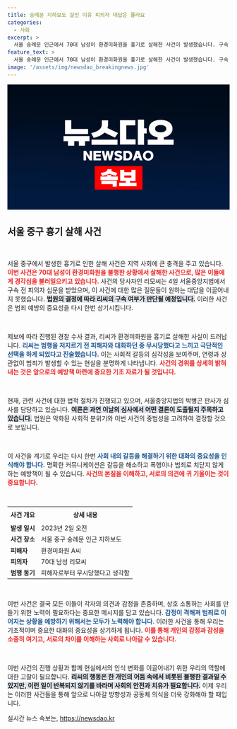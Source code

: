 ```yaml
---
title: 숭례문 지하보도 살인 이유 피의자 대답은 몰라요
categories:
  - 사회
excerpt: >
  서울 숭례문 인근에서 70대 남성이 환경미화원을 흉기로 살해한 사건이 발생했습니다. 구속 전 심사를 받는 피의자는 모른다며 묵묵부답으로 일관, 사건의 충격을 더하고 있습니다. 진술에 따르면 피해자로부터 무시당했다고 느꼈다는 이유를 밝혔습니다.
feature_text: >
  서울 숭례문 인근에서 70대 남성이 환경미화원을 흉기로 살해한 사건이 발생했습니다. 구속 전 심사를 받는 피의자는 모른다며 묵묵부답으로 일관, 사건의 충격을 더하고 있습니다. 진술에 따르면 피해자로부터 무시당했다고 느꼈다는 이유를 밝혔습니다.
image: '/assets/img/newsdao_breakingnews.jpg'
---
```


<p><img src="/assets/img/newsdao_breakingnews.jpg" alt="bookingtag 속보" /></p>

<h2 data-ke-size="size26">서울 중구 흉기 살해 사건</h2>

<p data-ke-size="size16">&nbsp;</p>

<p>서울 중구에서 발생한 흉기로 인한 살해 사건은 지역 사회에 큰 충격을 주고 있습니다. <b><span style="color: #ee2323;">이번 사건은 70대 남성이 환경미화원을 불행한 상황에서 살해한 사건으로, 많은 이들에게 경각심을 불러일으키고 있습니다.</span></b> 사건의 당사자인 리모씨는 4일 서울중앙지법에서 구속 전 피의자 심문을 받았으며, 이 사건에 대한 많은 질문들이 원하는 대답을 이끌어내지 못했습니다. <b><span style="background-color: #21538527;">법원의 결정에 따라 리씨의 구속 여부가 판단될 예정입니다.</span></b> 이러한 사건은 범죄 예방의 중요성을 다시 한번 상기시킵니다.</p>

<p data-ke-size="size16">&nbsp;</p>

<p>제보에 따라 진행된 경찰 수사 결과, 리씨가 환경미화원을 흉기로 살해한 사실이 드러납니다. <b><span style="color: #1a5490;">리씨는 범행을 저지르기 전 피해자와 대화하던 중 무시당했다고 느끼고 극단적인 선택을 하게 되었다고 진술했습니다.</span></b> 이는 사회적 갈등의 심각성을 보여주며, 연령과 상관없이 범죄가 발생할 수 있는 현실을 분명하게 나타냅니다. <b><span style="color: #ee2323;">사건의 경위를 상세히 밝혀내는 것은 앞으로의 예방책 마련에 중요한 기초 자료가 될 것입니다.</span></b></p>

<p data-ke-size="size16">&nbsp;</p>

<p>현재, 관련 사건에 대한 법적 절차가 진행되고 있으며, 서울중앙지법의 박병곤 판사가 심사를 담당하고 있습니다. <b><span style="background-color: #21538527;">여론은 과연 이날의 심사에서 어떤 결론이 도출될지 주목하고 있습니다.</span></b> 법원은 악화된 사회적 분위기와 이번 사건의 중범성을 고려하여 결정할 것으로 보입니다.</p>

<p data-ke-size="size16">&nbsp;</p>

<p>이 사건을 계기로 우리는 다시 한번 <b><span style="color: #1a5490;">사회 내의 갈등을 해결하기 위한 대화의 중요성을 인식해야 합니다.</span></b> 명확한 커뮤니케이션은 갈등을 해소하고 폭행이나 범죄로 치닫지 않게 하는 예방책이 될 수 있습니다. <b><span style="color: #ee2323;">사건의 본질을 이해하고, 서로의 의견에 귀 기울이는 것이 중요합니다.</span></b></p>

<p data-ke-size="size16">&nbsp;</p>

<table style="width: 100%; border-collapse: collapse;">
    <tr>
        <td style="text-align: center; height: 30px;"><b>사건 개요</b></td>
        <td style="text-align: center; height: 30px;"><b>상세 내용</b></td>
    </tr>
    <tr>
        <td><b>발생 일시</b></td>
        <td>2023년 2일 오전</td>
    </tr>
    <tr>
        <td><b>사건 장소</b></td>
        <td>서울 중구 숭례문 인근 지하보도</td>
    </tr>
    <tr>
        <td><b>피해자</b></td>
        <td>환경미화원 A씨</td>
    </tr>
    <tr>
        <td><b>피의자</b></td>
        <td>70대 남성 리모씨</td>
    </tr>
    <tr>
        <td><b>범행 동기</b></td>
        <td>피해자로부터 무시당했다고 생각함</td>
    </tr>
</table>

<p data-ke-size="size16">&nbsp;</p>

<p>이번 사건은 결국 모든 이들이 각자의 의견과 감정을 존중하며, 상호 소통하는 사회를 만들기 위한 노력이 필요하다는 중요한 메시지를 담고 있습니다. <b><span style="color: #1a5490;">감정이 격해져 범죄로 이어지는 상황을 예방하기 위해서는 모두가 노력해야 합니다.</span></b> 이러한 사건을 통해 우리는 기초적이며 중요한 대화의 중요성을 상기하게 됩니다. <b><span style="color: #ee2323;">이를 통해 개인의 감정과 감성을 소중히 여기고, 서로의 차이를 이해하는 사회로 나아갈 수 있습니다.</span></b></p>

<p data-ke-size="size16">&nbsp;</p>

<p>이번 사건의 진행 상황과 함께 현실에서의 인식 변화를 이끌어내기 위한 우리의 역할에 대한 고찰이 필요합니다. <b><span style="background-color: #21538527;">리씨의 행동은 한 개인의 어둠 속에서 비롯된 불행한 결과일 수 있지만, 이런 일이 반복되지 않기를 바라며 사회의 안전과 치유가 필요합니다.</span></b> 이제 우리는 이러한 사건들을 통해 앞으로 나아갈 방향성과 공동체 의식을 더욱 강화해야 할 때입니다.</p>
실시간 뉴스 속보는, <a href="https://newsdao.kr" rel="dofollow">https://newsdao.kr</a>


